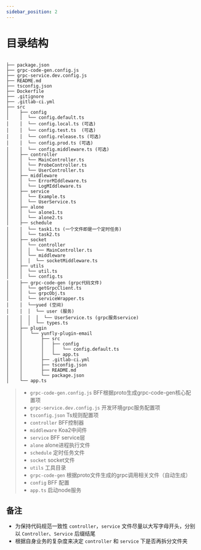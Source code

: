 ```yaml
---
sidebar_position: 2
---
```


# 目录结构

```

├── package.json
├── grpc-code-gen.config.js
├── grpc-service.dev.config.js
├── README.md
├── tsconfig.json  
├── Dockerfile
├── .gitignore
├── .gitlab-ci.yml
├── src
│    ├── config
│    │  └── config.default.ts
│    │  └── config.local.ts (可选)
│    │  └── config.test.ts  (可选)
│    │  └── config.release.ts (可选)
│    │  └── config.prod.ts (可选)
│    │  └── config.middleware.ts (可选)
│    ├── controller
│    │  └── MainController.ts
│    │  └── ProbeController.ts
│    │  └── UserController.ts
│    ├── middleware
│    │  └── ErrorMIddleware.ts
│    │  └── LogMIddleware.ts
│    ├── service
│    │  └── Example.ts
│    │  └── UserService.ts
│    ├── alone
│    │  └── alone1.ts
│    │  └── alone2.ts 
│    ├── schedule
│    │  └── task1.ts (一个文件即是一个定时任务)
│    │  └── task2.ts 
│    ├── socket
│    │  └── controller
│    │  │  └── MainController.ts
│    │  └── middleware
│    │  │  └── socketMiddleware.ts
│    ├── utils
│    │  └── util.ts
│    │  └── config.ts
│    ├── grpc-code-gen (grpc代码文件)
│    │  └── getGrpcClient.ts
│    │  └── grpcObj.ts
│    │  └── serviceWrapper.ts
│    │  └──yued (空间)
│    │  │  └── user (服务)
│    │  │  │  └── UserService.ts (grpc服务service)
│    │  │  └── types.ts
│    ├── plugin
│    │   └── yunfly-plugin-email
│    │       ├── src
│    │       │   ├── config
│    │       │   │   └── config.default.ts
│    │       │   └── app.ts
│    │       ├── .gitlab-ci.yml
│    │       ├── tsconfig.json
│    │       ├── README.md
│    │       └── package.json
│    └── app.ts
```

> * `grpc-code-gen.config.js` BFF根据proto生成grpc-code-gen核心配置项
> * `grpc-service.dev.config.js` 开发环境grpc服务配置项
> * `tsconfig.json` Ts规则配置项
> * `controller` BFF控制器
> * `middleware` Koa2中间件
> * `service` BFF service层
> * `alone` alone进程执行文件
> * `schedule` 定时任务文件
> * `socket` socket文件
> * `utils` 工具目录
> * `grpc-code-gen` 根据proto文件生成的grpc调用相关文件（自动生成）
> * `config` BFF 配置
> * `app.ts` 启动node服务

## 备注

* 为保持代码规范一致性 `controller`，`service` 文件尽量以大写字母开头，分别以 `Controller`、`Service` 后缀结尾
* 根据自身业务的复杂度来决定 `controller` 和 `service` 下是否再拆分文件夹

<br/>
<br/>
<br/>
